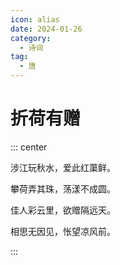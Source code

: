 ```yaml
---
icon: alias
date: 2024-01-26
category:
  - 诗词
tag:
  - 唐
---
```



# 折荷有赠

<!-- more -->

::: center 

涉江玩秋水，爱此红蕖鲜。

攀荷弄其珠，荡漾不成圆。

佳人彩云里，欲赠隔远天。

相思无因见，怅望凉风前。

:::